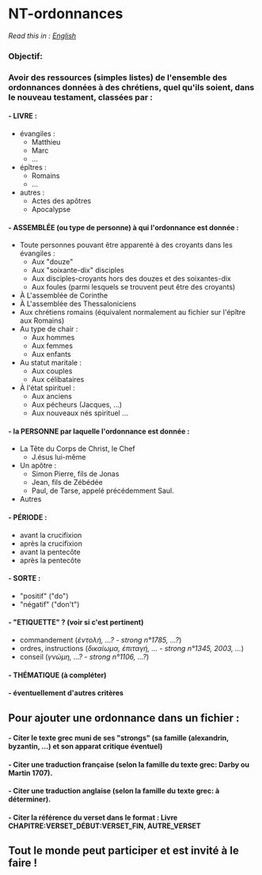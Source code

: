 # NT-ordonnances 

*Read this in : [English](README.md)*

  ### Objectif: 
  ### Avoir des ressources (simples listes) de l'ensemble des ordonnances données à des chrétiens, quel qu'ils soient, dans le nouveau testament, classées par :
 
#### - LIVRE :
  - évangiles :
    - Matthieu
    - Marc
    - …
  - épîtres : 
    - Romains
    -  …
  - autres : 
    - Actes des apôtres
    - Apocalypse
 #### - ASSEMBLÉE (ou type de personne) à qui l'ordonnance est donnée : 
  - Toute personnes pouvant être apparenté à des croyants dans les évangiles : 
    - Aux "douze"
    - Aux "soixante-dix" disciples
    - Aux disciples-croyants hors des douzes et des soixantes-dix 
    - Aux foules (parmi lesquels se trouvent peut être des croyants)
  - À L'assemblée de Corinthe
  - À L'assemblée des Thessaloniciens
  - Aux chrétiens romains (équivalent normalement au fichier sur l'épître aux Romains)
  - Au type de chair :
     - Aux hommes
     - Aux femmes
     - Aux enfants
   - Au statut maritale :
     - Aux couples
     - Aux célibataires
   - À l'état spirituel :
     - Aux anciens
     - Aux pécheurs (Jacques, …)
     - Aux nouveaux nés spirituel
  …
 
 #### - la PERSONNE par laquelle l'ordonnance est donnée :
  - La Tête du Corps de Christ, le Chef
    - J.ésus lui-même
  - Un apôtre :
    - Simon Pierre, fils de Jonas
    - Jean, fils de Zébédée
    - Paul, de Tarse, appelé précédemment Saul.
  - Autres
    
 
 #### - PÉRIODE :
  - avant la crucifixion
  - après la crucifixion
  - avant la pentecôte
  - après la pentecôte
  
 #### - SORTE :
  - "positif" ("do")
  - "négatif" ("don't")
 
 #### - "ETIQUETTE" ? (voir si c'est pertinent)
  - commandement (*ἐντολή, …? - strong n°1785, …?*)
  - ordres, instructions (*δικαίωμα, ἐπιταγή, … - strong n°1345, 2003, …*)
  - conseil (*γνώμη, …? - strong n°1106, …?*)
  
 #### - THÉMATIQUE (à compléter)
 #### - éventuellement d'autres critères
 
 
 
 ## Pour ajouter une ordonnance dans un fichier :
  #### - Citer le texte grec muni de ses "strongs" (sa famille (alexandrin, byzantin, …) et son apparat critique éventuel)
  #### - Citer une traduction française (selon la famille du texte grec: Darby ou Martin 1707).
  #### - Citer une traduction anglaise (selon la famille du texte grec: à déterminer).
  #### - Citer la référence du verset dans le format :     Livre CHAPITRE:VERSET_DÉBUT:VERSET_FIN, AUTRE_VERSET
  
  
 ## Tout le monde peut participer et est invité à le faire !
 
